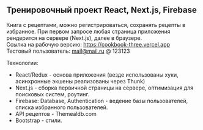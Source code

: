 ## Тренировочный проект React, Next.js, Firebase

Книга с рецептами, можно регистрироваться, сохранять рецепты в избранное. При первом запросе любая страница приложения рендерится на сервере (Next.js), далее в браузере.  
Ссылка на рабочую версию: https://cookbook-three.vercel.app  
Тестовый пользователь: mail@mail.ru @ 123123  
  
Технологии:  
* React/Redux - основа приложения (везде использованы хуки, асинхронные экшены реализованы через Thunk) 
* Next.js - сборка первичной страницы на сервере, оптимизация для поисковых систем, роутинг.  
* Firebase: Database, Authentication - ведение базы пользователей, списка избранного пользователей.  
* API рецептов - Themealdb.com
* Bootstrap - стили.